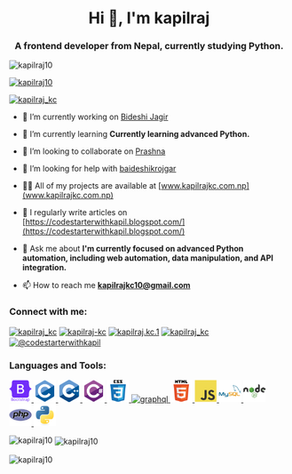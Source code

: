 <h1 align="center">Hi 👋, I'm kapilraj</h1>
<h3 align="center">A frontend developer from Nepal, currently studying Python.</h3>

<p align="left"> <img src="https://komarev.com/ghpvc/?username=kapilraj10&label=Profile%20views&color=0e75b6&style=flat" alt="kapilraj10" /> </p>

<p align="left"> <a href="https://github.com/ryo-ma/github-profile-trophy"><img src="https://github-profile-trophy.vercel.app/?username=kapilraj10" alt="kapilraj10" /></a> </p>

<p align="left"> <a href="https://twitter.com/kapilraj_kc" target="blank"><img src="https://img.shields.io/twitter/follow/kapilraj_kc?logo=twitter&style=for-the-badge" alt="kapilraj_kc" /></a> </p>

- 🔭 I’m currently working on [Bideshi Jagir](https://play.google.com/store/apps/details?id=com.baideshik.rojgarjob&pcampaignid=web_share)

- 🌱 I’m currently learning **Currently learning advanced Python.**

- 👯 I’m looking to collaborate on [Prashna](https://play.google.com/store/apps/details?id=com.bijay.prashna&pcampaignid=web_share)

- 🤝 I’m looking for help with [baideshikrojgar](https://www.baideshikrojgar.site/)

- 👨‍💻 All of my projects are available at [www.kapilrajkc.com.np](www.kapilrajkc.com.np)

- 📝 I regularly write articles on [https://codestarterwithkapil.blogspot.com/](https://codestarterwithkapil.blogspot.com/)

- 💬 Ask me about **I'm currently focused on advanced Python automation, including web automation, data manipulation, and API integration.**

- 📫 How to reach me **kapilrajkc10@gmail.com**

<h3 align="left">Connect with me:</h3>
<p align="left">
<a href="https://twitter.com/kapilraj_kc" target="blank"><img align="center" src="https://raw.githubusercontent.com/rahuldkjain/github-profile-readme-generator/master/src/images/icons/Social/twitter.svg" alt="kapilraj_kc" height="30" width="40" /></a>
<a href="https://linkedin.com/in/kapilraj-kc" target="blank"><img align="center" src="https://raw.githubusercontent.com/rahuldkjain/github-profile-readme-generator/master/src/images/icons/Social/linked-in-alt.svg" alt="kapilraj-kc" height="30" width="40" /></a>
<a href="https://fb.com/kapilraj.kc.1" target="blank"><img align="center" src="https://raw.githubusercontent.com/rahuldkjain/github-profile-readme-generator/master/src/images/icons/Social/facebook.svg" alt="kapilraj.kc.1" height="30" width="40" /></a>
<a href="https://instagram.com/kapilraj_kc" target="blank"><img align="center" src="https://raw.githubusercontent.com/rahuldkjain/github-profile-readme-generator/master/src/images/icons/Social/instagram.svg" alt="kapilraj_kc" height="30" width="40" /></a>
<a href="https://www.youtube.com/c/@codestarterwithkapil" target="blank"><img align="center" src="https://raw.githubusercontent.com/rahuldkjain/github-profile-readme-generator/master/src/images/icons/Social/youtube.svg" alt="@codestarterwithkapil" height="30" width="40" /></a>
</p>

<h3 align="left">Languages and Tools:</h3>
<p align="left"> <a href="https://getbootstrap.com" target="_blank" rel="noreferrer"> <img src="https://raw.githubusercontent.com/devicons/devicon/master/icons/bootstrap/bootstrap-plain-wordmark.svg" alt="bootstrap" width="40" height="40"/> </a> <a href="https://www.cprogramming.com/" target="_blank" rel="noreferrer"> <img src="https://raw.githubusercontent.com/devicons/devicon/master/icons/c/c-original.svg" alt="c" width="40" height="40"/> </a> <a href="https://www.w3schools.com/cpp/" target="_blank" rel="noreferrer"> <img src="https://raw.githubusercontent.com/devicons/devicon/master/icons/cplusplus/cplusplus-original.svg" alt="cplusplus" width="40" height="40"/> </a> <a href="https://www.w3schools.com/cs/" target="_blank" rel="noreferrer"> <img src="https://raw.githubusercontent.com/devicons/devicon/master/icons/csharp/csharp-original.svg" alt="csharp" width="40" height="40"/> </a> <a href="https://www.w3schools.com/css/" target="_blank" rel="noreferrer"> <img src="https://raw.githubusercontent.com/devicons/devicon/master/icons/css3/css3-original-wordmark.svg" alt="css3" width="40" height="40"/> </a> <a href="https://graphql.org" target="_blank" rel="noreferrer"> <img src="https://www.vectorlogo.zone/logos/graphql/graphql-icon.svg" alt="graphql" width="40" height="40"/> </a> <a href="https://www.w3.org/html/" target="_blank" rel="noreferrer"> <img src="https://raw.githubusercontent.com/devicons/devicon/master/icons/html5/html5-original-wordmark.svg" alt="html5" width="40" height="40"/> </a> <a href="https://developer.mozilla.org/en-US/docs/Web/JavaScript" target="_blank" rel="noreferrer"> <img src="https://raw.githubusercontent.com/devicons/devicon/master/icons/javascript/javascript-original.svg" alt="javascript" width="40" height="40"/> </a> <a href="https://www.mysql.com/" target="_blank" rel="noreferrer"> <img src="https://raw.githubusercontent.com/devicons/devicon/master/icons/mysql/mysql-original-wordmark.svg" alt="mysql" width="40" height="40"/> </a> <a href="https://nodejs.org" target="_blank" rel="noreferrer"> <img src="https://raw.githubusercontent.com/devicons/devicon/master/icons/nodejs/nodejs-original-wordmark.svg" alt="nodejs" width="40" height="40"/> </a> <a href="https://www.php.net" target="_blank" rel="noreferrer"> <img src="https://raw.githubusercontent.com/devicons/devicon/master/icons/php/php-original.svg" alt="php" width="40" height="40"/> </a> <a href="https://www.python.org" target="_blank" rel="noreferrer"> <img src="https://raw.githubusercontent.com/devicons/devicon/master/icons/python/python-original.svg" alt="python" width="40" height="40"/> </a> </p>

<p><img align="left" src="https://github-readme-stats.vercel.app/api/top-langs?username=kapilraj10&show_icons=true&locale=en&layout=compact" alt="kapilraj10" /></p>

<p>&nbsp;<img align="center" src="https://github-readme-stats.vercel.app/api?username=kapilraj10&show_icons=true&locale=en" alt="kapilraj10" /></p>

<p><img align="center" src="https://github-readme-streak-stats.herokuapp.com/?user=kapilraj10&" alt="kapilraj10" /></p>


